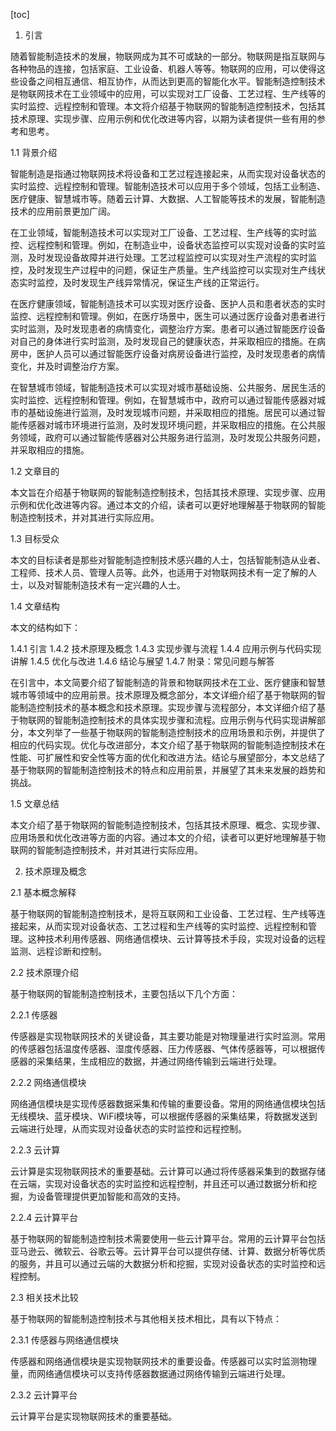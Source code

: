 
[toc]                    
                
                
1. 引言

随着智能制造技术的发展，物联网成为其不可或缺的一部分。物联网是指互联网与各种物品的连接，包括家庭、工业设备、机器人等等。物联网的应用，可以使得这些设备之间相互通信、相互协作，从而达到更高的智能化水平。智能制造控制技术是物联网技术在工业领域中的应用，可以实现对工厂设备、工艺过程、生产线等的实时监控、远程控制和管理。本文将介绍基于物联网的智能制造控制技术，包括其技术原理、实现步骤、应用示例和优化改进等内容，以期为读者提供一些有用的参考和思考。

1.1 背景介绍

智能制造是指通过物联网技术将设备和工艺过程连接起来，从而实现对设备状态的实时监控、远程控制和管理。智能制造技术可以应用于多个领域，包括工业制造、医疗健康、智慧城市等。随着云计算、大数据、人工智能等技术的发展，智能制造技术的应用前景更加广阔。

在工业领域，智能制造技术可以实现对工厂设备、工艺过程、生产线等的实时监控、远程控制和管理。例如，在制造业中，设备状态监控可以实现对设备的实时监测，及时发现设备故障并进行处理。工艺过程监控可以实现对生产流程的实时监控，及时发现生产过程中的问题，保证生产质量。生产线监控可以实现对生产线状态实时监控，及时发现生产线异常情况，保证生产线的正常运行。

在医疗健康领域，智能制造技术可以实现对医疗设备、医护人员和患者状态的实时监控、远程控制和管理。例如，在医疗场景中，医生可以通过医疗设备对患者进行实时监测，及时发现患者的病情变化，调整治疗方案。患者可以通过智能医疗设备对自己的身体进行实时监测，及时发现自己的健康状态，并采取相应的措施。在病房中，医护人员可以通过智能医疗设备对病房设备进行监控，及时发现患者的病情变化，并及时调整治疗方案。

在智慧城市领域，智能制造技术可以实现对城市基础设施、公共服务、居民生活的实时监控、远程控制和管理。例如，在智慧城市中，政府可以通过智能传感器对城市的基础设施进行监测，及时发现城市问题，并采取相应的措施。居民可以通过智能传感器对城市环境进行监测，及时发现环境问题，并采取相应的措施。在公共服务领域，政府可以通过智能传感器对公共服务进行监测，及时发现公共服务问题，并采取相应的措施。

1.2 文章目的

本文旨在介绍基于物联网的智能制造控制技术，包括其技术原理、实现步骤、应用示例和优化改进等内容。通过本文的介绍，读者可以更好地理解基于物联网的智能制造控制技术，并对其进行实际应用。

1.3 目标受众

本文的目标读者是那些对智能制造控制技术感兴趣的人士，包括智能制造从业者、工程师、技术人员、管理人员等。此外，也适用于对物联网技术有一定了解的人士，以及对智能制造技术有一定兴趣的人士。

1.4 文章结构

本文的结构如下：

1.4.1 引言
1.4.2 技术原理及概念
1.4.3 实现步骤与流程
1.4.4 应用示例与代码实现讲解
1.4.5 优化与改进
1.4.6 结论与展望
1.4.7 附录：常见问题与解答

在引言中，本文简要介绍了智能制造的背景和物联网技术在工业、医疗健康和智慧城市等领域中的应用前景。技术原理及概念部分，本文详细介绍了基于物联网的智能制造控制技术的基本概念和技术原理。实现步骤与流程部分，本文详细介绍了基于物联网的智能制造控制技术的具体实现步骤和流程。应用示例与代码实现讲解部分，本文列举了一些基于物联网的智能制造控制技术的应用场景和示例，并提供了相应的代码实现。优化与改进部分，本文介绍了基于物联网的智能制造控制技术在性能、可扩展性和安全性等方面的优化和改进方法。结论与展望部分，本文总结了基于物联网的智能制造控制技术的特点和应用前景，并展望了其未来发展的趋势和挑战。

1.5 文章总结

本文介绍了基于物联网的智能制造控制技术，包括其技术原理、概念、实现步骤、应用场景和优化改进等方面的内容。通过本文的介绍，读者可以更好地理解基于物联网的智能制造控制技术，并对其进行实际应用。

2. 技术原理及概念

2.1 基本概念解释

基于物联网的智能制造控制技术，是将互联网和工业设备、工艺过程、生产线等连接起来，从而实现对设备状态、工艺过程和生产线等的实时监控、远程控制和管理。这种技术利用传感器、网络通信模块、云计算等技术手段，实现对设备的远程监测、远程诊断和控制。

2.2 技术原理介绍

基于物联网的智能制造控制技术，主要包括以下几个方面：

2.2.1 传感器

传感器是实现物联网技术的关键设备，其主要功能是对物理量进行实时监测。常用的传感器包括温度传感器、湿度传感器、压力传感器、气体传感器等，可以根据传感器的采集结果，生成相应的数据，并通过网络传输到云端进行处理。

2.2.2 网络通信模块

网络通信模块是实现传感器数据采集和传输的重要设备。常用的网络通信模块包括无线模块、蓝牙模块、WiFi模块等，可以根据传感器的采集结果，将数据发送到云端进行处理，从而实现对设备状态的实时监控和远程控制。

2.2.3 云计算

云计算是实现物联网技术的重要基础。云计算可以通过将传感器采集到的数据存储在云端，实现对设备状态的实时监控和远程控制，并且还可以通过数据分析和挖掘，为设备管理提供更加智能和高效的支持。

2.2.4 云计算平台

基于物联网的智能制造控制技术需要使用一些云计算平台。常用的云计算平台包括亚马逊云、微软云、谷歌云等。云计算平台可以提供存储、计算、数据分析等优质的服务，并且可以通过云端的大数据分析和挖掘，实现对设备状态的实时监控和远程控制。

2.3 相关技术比较

基于物联网的智能制造控制技术与其他相关技术相比，具有以下特点：

2.3.1 传感器与网络通信模块

传感器和网络通信模块是实现物联网技术的重要设备。传感器可以实时监测物理量，而网络通信模块可以支持传感器数据通过网络传输到云端进行处理。

2.3.2 云计算平台

云计算平台是实现物联网技术的重要基础。

